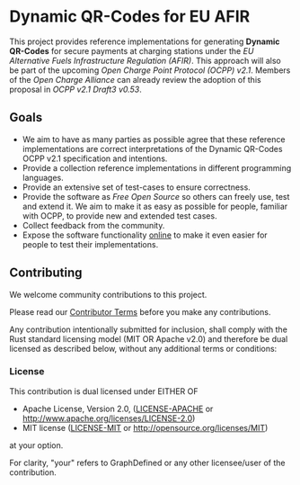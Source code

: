 # Dynamic QR-Codes for EU AFIR

This project provides reference implementations for generating **Dynamic QR-Codes**
for secure payments at charging stations under the *EU Alternative Fuels Infrastructure
Regulation (AFIR)*. This approach will also be part of the upcoming *Open Charge Point
Protocol (OCPP) v2.1*. Members of the *Open Charge Alliance* can already review the
adoption of this proposal in *OCPP v2.1 Draft3 v0.53*.


## Goals

- We aim to have as many parties as possible agree that these reference
  implementations are correct interpretations of the Dynamic QR-Codes OCPP v2.1
  specification and intentions.
- Provide a collection reference implementations in different programming languages.
- Provide an extensive set of test-cases to ensure correctness.
- Provide the software as *Free Open Source* so others can freely use, test and
  extend it. We aim to make it as easy as possible for people, familiar with OCPP,
  to provide new and extended test cases.
- Collect feedback from the community.
- Expose the software functionality [online](https://open.charging.cloud)
  to make it even easier for people to test their implementations.


## Contributing

We welcome community contributions to this project.

Please read our [Contributor Terms](CONTRIBUTING.md) before
you make any contributions.

Any contribution intentionally submitted for inclusion, shall comply with the
Rust standard licensing model (MIT OR Apache v2.0) and therefore be dual licensed
as described below, without any additional terms or conditions:


### License

This contribution is dual licensed under EITHER OF

- Apache License, Version 2.0, ([LICENSE-APACHE](LICENSE-APACHE) or <http://www.apache.org/licenses/LICENSE-2.0>)
- MIT license ([LICENSE-MIT](LICENSE-MIT) or <http://opensource.org/licenses/MIT>)

at your option.

For clarity, "your" refers to GraphDefined or any other licensee/user of the contribution.
